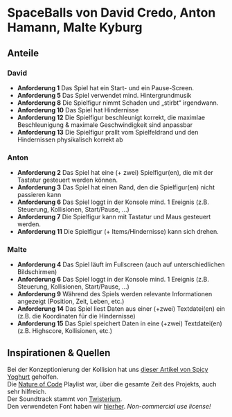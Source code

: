 # SpaceBalls von David Credo, Anton Hamann, Malte Kyburg

## Anteile

### David 

- **Anforderung 1** Das Spiel hat ein Start- und ein Pause-Screen.
- **Anforderung 5** Das Spiel verwendet mind. Hintergrundmusik
- **Anforderung 8** Die Spielfigur nimmt Schaden und „stirbt“ irgendwann.
- **Anforderung 10** Das Spiel hat Hindernisse
- **Anforderung 12** Die Spielfigur beschleunigt korrekt, die maximlae Beschleunigung & maximale Geschwindigkeit sind anpassbar
- **Anforderung 13** Die Spielfigur prallt vom Spielfeldrand und den Hindernissen physikalisch korrekt ab

### Anton
 
- **Anforderung 2** Das Spiel hat eine (+ zwei) Spielfigur(en), die mit der Tastatur gesteuert werden können. 
- **Anforderung 3** Das Spiel hat einen Rand, den die Spielfigur(en) nicht passieren kann 
- **Anforderung 6** Das Spiel loggt in der Konsole mind. 1 Ereignis (z.B. Steuerung, Kollisionen, Start/Pause, …)
- **Anforderung 7** Die Spielfigur kann mit Tastatur und Maus gesteuert werden.
- **Anforderung 11** Die Spielfigur (+ Items/Hindernisse) kann sich drehen.

### Malte

- **Anforderung 4** Das Spiel läuft im Fullscreen (auch auf unterschiedlichen Bildschirmen)
- **Anforderung 6** Das Spiel loggt in der Konsole mind. 1 Ereignis (z.B. Steuerung, Kollisionen, Start/Pause, …)
- **Anforderung 9** Während des Spiels werden relevante Informationen angezeigt (Position, Zeit, Leben, etc.)
- **Anforderung 14** Das Spiel liest Daten aus einer (+zwei) Textdatei(en) ein (z.B. die Koordinaten für die Hindernisse)
- **Anforderung 15** Das Spiel speichert Daten in eine (+zwei) Textdatei(en) (z.B. Highscore, Kollisionen, etc.)

## Inspirationen & Quellen

Bei der Konzeptionierung der Kollision hat uns [dieser Artikel von Spicy Yoghurt](https://spicyyoghurt.com/tutorials/html5-javascript-game-development/collision-detection-physics) geholfen.<br>
Die [Nature of Code]() Playlist war, über die gesamte Zeit des Projekts, auch sehr hilfreich. <br>
Der Soundtrack stammt von [Twisterium](https://hypeddit.com/track/w3vb4z).<br>
Den verwendeten Font haben wir [hierher](https://www.fontspace.com/outerorbit-font-f42000).
*Non-commercial use license!*
